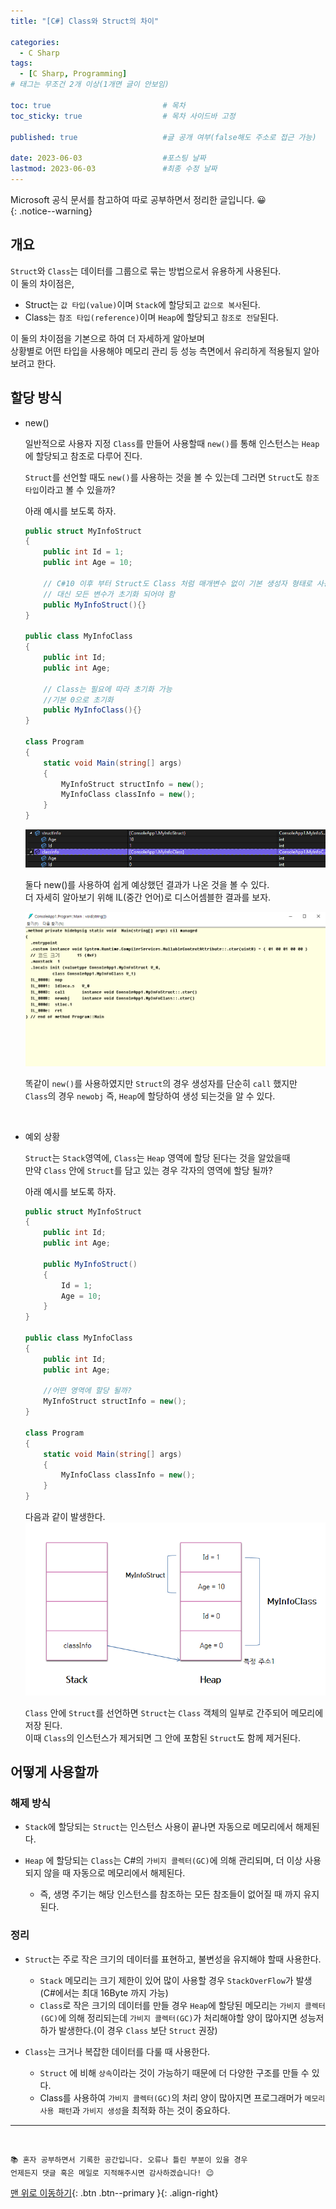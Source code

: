 ```yaml
---
title: "[C#] Class와 Struct의 차이" 

categories:
  - C Sharp
tags:
  - [C Sharp, Programming]
# 태그는 무조건 2개 이상(1개면 글이 안보임)

toc: true                         # 목차
toc_sticky: true                  # 목차 사이드바 고정

published: true                   #글 공개 여부(false해도 주소로 접근 가능)

date: 2023-06-03                  #포스팅 날짜
lastmod: 2023-06-03               #최종 수정 날짜
---
```


Microsoft 공식 문서를 참고하여 따로 공부하면서 정리한 글입니다. 😀  
{: .notice--warning}


## 개요

`Struct`와 `Class`는 데이터를 그룹으로 묶는 방법으로서 유용하게 사용된다.
<br>
이 둘의 차이점은,

- Struct는 `값 타입(value)`이며 `Stack`에 할당되고 `값으로 복사`된다.
- Class는 `참조 타입(reference)`이며 `Heap`에 할당되고 `참조로 전달`된다.

이 둘의 차이점을 기본으로 하여 더 자세하게 알아보며 
<br>
상황별로 어떤 타입을 사용해야 메모리 관리 등 성능 측면에서 유리하게 적용될지 알아보려고 한다.

## 할당 방식

- new()

   일반적으로 사용자 지정 `Class`를 만들어 사용할때 `new()`를 통해 인스턴스는 `Heap`에 할당되고 참조로 다루어 진다.

   `Struct`를 선언할 때도 `new()`를 사용하는 것을 볼 수 있는데 그러면 `Struct`도 `참조 타입`이라고 볼 수 있을까?


  아래 예시를 보도록 하자.

  ```c#
  public struct MyInfoStruct
  {
      public int Id = 1;
      public int Age = 10;

      // C#10 이후 부터 Struct도 Class 처럼 매개변수 없이 기본 생성자 형태로 사용 가능
      // 대신 모든 변수가 초기화 되어야 함
      public MyInfoStruct(){}
  }

  public class MyInfoClass
  {
      public int Id;
      public int Age;

      // Class는 필요에 따라 초기화 가능
      //기본 0으로 초기화
      public MyInfoClass(){}
  }

  class Program
  {
      static void Main(string[] args)
      {
          MyInfoStruct structInfo = new();
          MyInfoClass classInfo = new();
      }
  }
  ```

  <img src="/assets/images/postImages/StructClassTest.png" style="max-width: 100%; height: auto;">


  둘다 new()를 사용하여 쉽게 예상했던 결과가 나온 것을 볼 수 있다.
  <br>
  더 자세히 알아보기 위해 IL(중간 언어)로 디스어셈블한 결과를 보자.

  <img src="/assets/images/postImages/StructClassTest1.png" style="max-width: 100%; height: auto;">

  
  똑같이 `new()`를 사용하였지만 `Struct`의 경우 생성자를 단순히 `call` 했지만
  <br>
  `Class`의 경우 `newobj` 즉, `Heap`에 할당하여 생성 되는것을 알 수 있다.

  
<br>

 - 예외 상황
    
    `Struct`는 `Stack`영역에, `Class`는 `Heap` 영역에 할당 된다는 것을 알았을때
    <br>
    만약 `Class` 안에 `Struct`를 담고 있는 경우 각자의 영역에 할당 될까?

    아래 예시를 보도록 하자.

    ```c#
    public struct MyInfoStruct
    {
        public int Id;
        public int Age;

        public MyInfoStruct()
        {
            Id = 1;
            Age = 10;
        }
    }

    public class MyInfoClass
    {
        public int Id;
        public int Age;

        //어떤 영역에 할당 될까?
        MyInfoStruct structInfo = new();    
    }

    class Program
    {
        static void Main(string[] args)
        {
            MyInfoClass classInfo = new();
        }
    }
    ```

    다음과 같이 발생한다.
    <br>
    <img src="/assets/images/postImages/StructClassTest2.png" style="max-width: 100%; height: auto;">

    `Class` 안에 `Struct`를 선언하면 `Struct`는 `Class` 객체의 일부로 간주되어 메모리에 저장 된다.
    <br>
    이때 `Class`의 인스턴스가 제거되면 그 안에 포함된 `Struct`도 함께 제거된다.



## 어떻게 사용할까

### 해제 방식

- `Stack`에 할당되는 `Struct`는 인스턴스 사용이 끝나면 자동으로 메모리에서 해제된다.

- `Heap` 에 할당되는 `Class`는 C#의 `가비지 콜렉터(GC)`에 의해 관리되며, 더 이상 사용되지 않을 때 자동으로 메모리에서 해제된다.

  - 즉, 생명 주기는 해당 인스턴스를 참조하는 모든 참조들이 없어질 때 까지 유지된다.

### 정리

- `Struct`는 주로 작은 크기의 데이터를 표현하고, 불변성을 유지해야 할때 사용한다.

    - `Stack` 메모리는 크기 제한이 있어 많이 사용할 경우 `StackOverFlow`가 발생(C#에서는 최대 16Byte 까지 가능) 
    - `Class`로 작은 크기의 데이터를 만들 경우 `Heap`에 할당된 메모리는 `가비지 콜렉터(GC)`에 의해 정리되는데 `가비지 콜렉터(GC)`가 처리해야할 양이 많아지면 성능저하가 발생한다.(이 경우 `Class` 보단 `Struct` 권장)

- `Class`는 크거나 복잡한 데이터를 다룰 때 사용한다.

    - `Struct` 에 비해 `상속`이라는 것이 가능하기 때문에 더 다양한 구조를 만들 수 있다.
    - Class를 사용하여 `가비지 콜렉터(GC)`의 처리 양이 많아지면 프로그래머가 `메모리 사용 패턴`과 `가비지 생성`을 최적화 하는 것이 중요하다.




***
<br>

    📚 혼자 공부하면서 기록한 공간입니다. 오류나 틀린 부분이 있을 경우 
    언제든지 댓글 혹은 메일로 지적해주시면 감사하겠습니다! 😉


[맨 위로 이동하기](#){: .btn .btn--primary }{: .align-right}